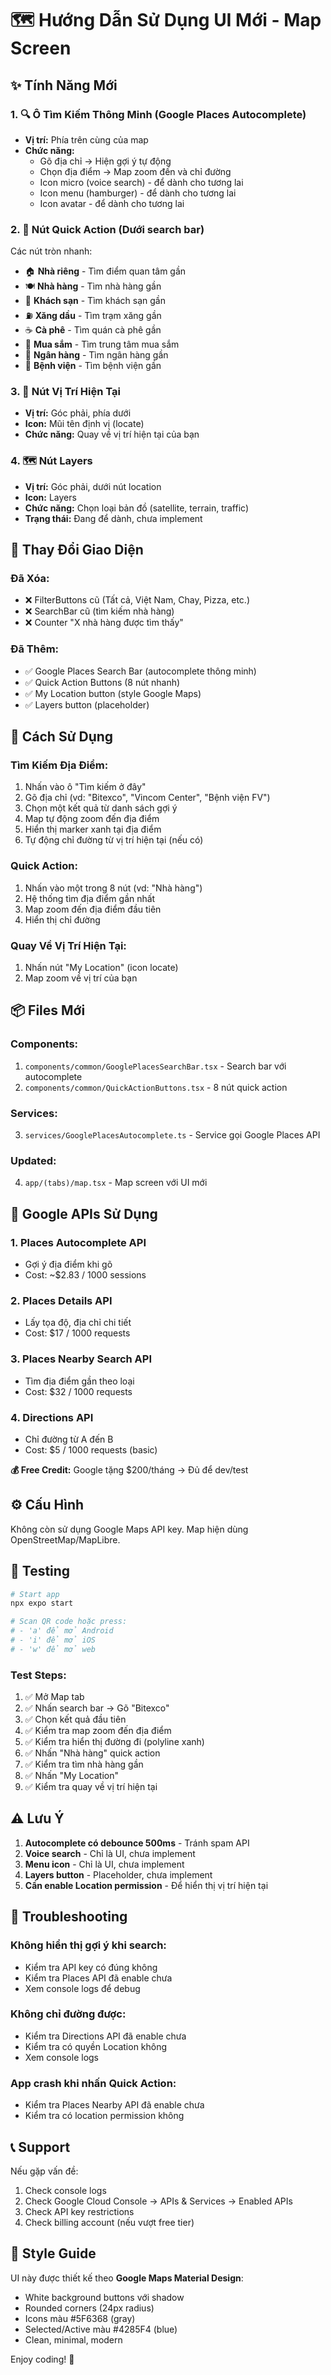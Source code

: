 # 🗺️ Hướng Dẫn Sử Dụng UI Mới - Map Screen

## ✨ Tính Năng Mới

### 1. 🔍 Ô Tìm Kiếm Thông Minh (Google Places Autocomplete)
- **Vị trí:** Phía trên cùng của map
- **Chức năng:**
  - Gõ địa chỉ → Hiện gợi ý tự động
  - Chọn địa điểm → Map zoom đến và chỉ đường
  - Icon micro (voice search) - để dành cho tương lai
  - Icon menu (hamburger) - để dành cho tương lai
  - Icon avatar - để dành cho tương lai

### 2. 🎯 Nút Quick Action (Dưới search bar)
Các nút tròn nhanh:
- 🏠 **Nhà riêng** - Tìm điểm quan tâm gần
- 🍽️ **Nhà hàng** - Tìm nhà hàng gần
- 🏨 **Khách sạn** - Tìm khách sạn gần
- ⛽ **Xăng dầu** - Tìm trạm xăng gần
- ☕ **Cà phê** - Tìm quán cà phê gần
- 🛒 **Mua sắm** - Tìm trung tâm mua sắm
- 🏦 **Ngân hàng** - Tìm ngân hàng gần
- 🏥 **Bệnh viện** - Tìm bệnh viện gần

### 3. 📍 Nút Vị Trí Hiện Tại
- **Vị trí:** Góc phải, phía dưới
- **Icon:** Mũi tên định vị (locate)
- **Chức năng:** Quay về vị trí hiện tại của bạn

### 4. 🗺️ Nút Layers
- **Vị trí:** Góc phải, dưới nút location
- **Icon:** Layers
- **Chức năng:** Chọn loại bản đồ (satellite, terrain, traffic)
- **Trạng thái:** Đang để dành, chưa implement

## 🎨 Thay Đổi Giao Diện

### Đã Xóa:
- ❌ FilterButtons cũ (Tất cả, Việt Nam, Chay, Pizza, etc.)
- ❌ SearchBar cũ (tìm kiếm nhà hàng)
- ❌ Counter "X nhà hàng được tìm thấy"

### Đã Thêm:
- ✅ Google Places Search Bar (autocomplete thông minh)
- ✅ Quick Action Buttons (8 nút nhanh)
- ✅ My Location button (style Google Maps)
- ✅ Layers button (placeholder)

## 🔧 Cách Sử Dụng

### Tìm Kiếm Địa Điểm:
1. Nhấn vào ô "Tìm kiếm ở đây"
2. Gõ địa chỉ (vd: "Bitexco", "Vincom Center", "Bệnh viện FV")
3. Chọn một kết quả từ danh sách gợi ý
4. Map tự động zoom đến địa điểm
5. Hiển thị marker xanh tại địa điểm
6. Tự động chỉ đường từ vị trí hiện tại (nếu có)

### Quick Action:
1. Nhấn vào một trong 8 nút (vd: "Nhà hàng")
2. Hệ thống tìm địa điểm gần nhất
3. Map zoom đến địa điểm đầu tiên
4. Hiển thị chỉ đường

### Quay Về Vị Trí Hiện Tại:
1. Nhấn nút "My Location" (icon locate)
2. Map zoom về vị trí của bạn

## 📦 Files Mới

### Components:
1. `components/common/GooglePlacesSearchBar.tsx` - Search bar với autocomplete
2. `components/common/QuickActionButtons.tsx` - 8 nút quick action

### Services:
3. `services/GooglePlacesAutocomplete.ts` - Service gọi Google Places API

### Updated:
4. `app/(tabs)/map.tsx` - Map screen với UI mới

## 🔑 Google APIs Sử Dụng

### 1. Places Autocomplete API
- Gợi ý địa điểm khi gõ
- Cost: ~$2.83 / 1000 sessions

### 2. Places Details API
- Lấy tọa độ, địa chỉ chi tiết
- Cost: $17 / 1000 requests

### 3. Places Nearby Search API
- Tìm địa điểm gần theo loại
- Cost: $32 / 1000 requests

### 4. Directions API
- Chỉ đường từ A đến B
- Cost: $5 / 1000 requests (basic)

**💰 Free Credit:** Google tặng $200/tháng → Đủ để dev/test

## ⚙️ Cấu Hình

Không còn sử dụng Google Maps API key. Map hiện dùng OpenStreetMap/MapLibre.

## 🧪 Testing

```bash
# Start app
npx expo start

# Scan QR code hoặc press:
# - 'a' để mở Android
# - 'i' để mở iOS
# - 'w' để mở web
```

### Test Steps:
1. ✅ Mở Map tab
2. ✅ Nhấn search bar → Gõ "Bitexco"
3. ✅ Chọn kết quả đầu tiên
4. ✅ Kiểm tra map zoom đến địa điểm
5. ✅ Kiểm tra hiển thị đường đi (polyline xanh)
6. ✅ Nhấn "Nhà hàng" quick action
7. ✅ Kiểm tra tìm nhà hàng gần
8. ✅ Nhấn "My Location"
9. ✅ Kiểm tra quay về vị trí hiện tại

## ⚠️ Lưu Ý

1. **Autocomplete có debounce 500ms** - Tránh spam API
2. **Voice search** - Chỉ là UI, chưa implement
3. **Menu icon** - Chỉ là UI, chưa implement
4. **Layers button** - Placeholder, chưa implement
5. **Cần enable Location permission** - Để hiển thị vị trí hiện tại

## 🐛 Troubleshooting

### Không hiển thị gợi ý khi search:
- Kiểm tra API key có đúng không
- Kiểm tra Places API đã enable chưa
- Xem console logs để debug

### Không chỉ đường được:
- Kiểm tra Directions API đã enable chưa
- Kiểm tra có quyền Location không
- Xem console logs

### App crash khi nhấn Quick Action:
- Kiểm tra Places Nearby API đã enable chưa
- Kiểm tra có location permission không

## 📞 Support

Nếu gặp vấn đề:
1. Check console logs
2. Check Google Cloud Console → APIs & Services → Enabled APIs
3. Check API key restrictions
4. Check billing account (nếu vượt free tier)

## 🎯 Style Guide

UI này được thiết kế theo **Google Maps Material Design**:
- White background buttons với shadow
- Rounded corners (24px radius)
- Icons màu #5F6368 (gray)
- Selected/Active màu #4285F4 (blue)
- Clean, minimal, modern

Enjoy coding! 🚀

